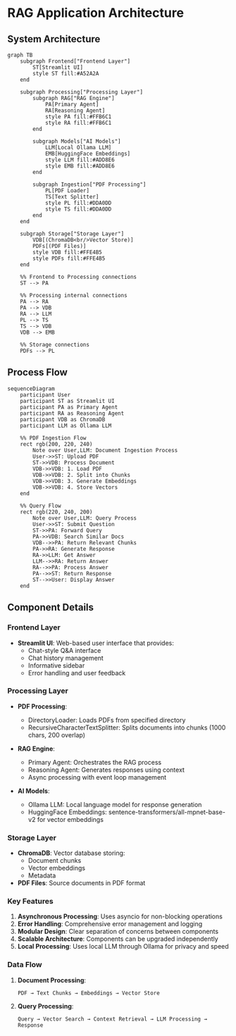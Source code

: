 # RAG Application Architecture

## System Architecture
```mermaid
graph TB
    subgraph Frontend["Frontend Layer"]
        ST[Streamlit UI]
        style ST fill:#A52A2A
    end

    subgraph Processing["Processing Layer"]
        subgraph RAG["RAG Engine"]
            PA[Primary Agent]
            RA[Reasoning Agent]
            style PA fill:#FFB6C1
            style RA fill:#FFB6C1
        end
        
        subgraph Models["AI Models"]
            LLM[Local Ollama LLM]
            EMB[HuggingFace Embeddings]
            style LLM fill:#ADD8E6
            style EMB fill:#ADD8E6
        end
        
        subgraph Ingestion["PDF Processing"]
            PL[PDF Loader]
            TS[Text Splitter]
            style PL fill:#DDA0DD
            style TS fill:#DDA0DD
        end
    end

    subgraph Storage["Storage Layer"]
        VDB[(ChromaDB<br/>Vector Store)]
        PDFs[(PDF Files)]
        style VDB fill:#FFE4B5
        style PDFs fill:#FFE4B5
    end

    %% Frontend to Processing connections
    ST --> PA

    %% Processing internal connections
    PA --> RA
    PA --> VDB
    RA --> LLM
    PL --> TS
    TS --> VDB
    VDB --> EMB

    %% Storage connections
    PDFs --> PL
```

## Process Flow
```mermaid
sequenceDiagram
    participant User
    participant ST as Streamlit UI
    participant PA as Primary Agent
    participant RA as Reasoning Agent
    participant VDB as ChromaDB
    participant LLM as Ollama LLM

    %% PDF Ingestion Flow
    rect rgb(200, 220, 240)
        Note over User,LLM: Document Ingestion Process
        User->>ST: Upload PDF
        ST->>VDB: Process Document
        VDB->>VDB: 1. Load PDF
        VDB->>VDB: 2. Split into Chunks
        VDB->>VDB: 3. Generate Embeddings
        VDB->>VDB: 4. Store Vectors
    end

    %% Query Flow
    rect rgb(220, 240, 200)
        Note over User,LLM: Query Process
        User->>ST: Submit Question
        ST->>PA: Forward Query
        PA->>VDB: Search Similar Docs
        VDB-->>PA: Return Relevant Chunks
        PA->>RA: Generate Response
        RA->>LLM: Get Answer
        LLM-->>RA: Return Answer
        RA-->>PA: Process Answer
        PA-->>ST: Return Response
        ST-->>User: Display Answer
    end
```

## Component Details

### Frontend Layer
- **Streamlit UI**: Web-based user interface that provides:
  - Chat-style Q&A interface
  - Chat history management
  - Informative sidebar
  - Error handling and user feedback

### Processing Layer
- **PDF Processing**:
  - DirectoryLoader: Loads PDFs from specified directory
  - RecursiveCharacterTextSplitter: Splits documents into chunks (1000 chars, 200 overlap)

- **RAG Engine**:
  - Primary Agent: Orchestrates the RAG process
  - Reasoning Agent: Generates responses using context
  - Async processing with event loop management

- **AI Models**:
  - Ollama LLM: Local language model for response generation
  - HuggingFace Embeddings: sentence-transformers/all-mpnet-base-v2 for vector embeddings

### Storage Layer
- **ChromaDB**: Vector database storing:
  - Document chunks
  - Vector embeddings
  - Metadata
- **PDF Files**: Source documents in PDF format

### Key Features
1. **Asynchronous Processing**: Uses asyncio for non-blocking operations
2. **Error Handling**: Comprehensive error management and logging
3. **Modular Design**: Clear separation of concerns between components
4. **Scalable Architecture**: Components can be upgraded independently
5. **Local Processing**: Uses local LLM through Ollama for privacy and speed

### Data Flow
1. **Document Processing**:
   ```
   PDF → Text Chunks → Embeddings → Vector Store
   ```

2. **Query Processing**:
   ```
   Query → Vector Search → Context Retrieval → LLM Processing → Response
